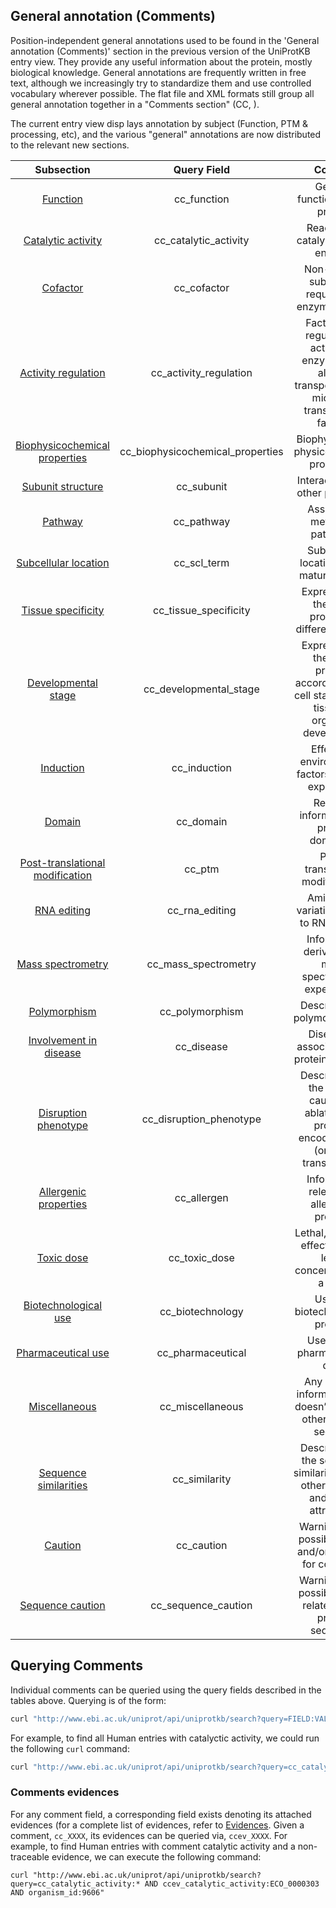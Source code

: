 ## General annotation (Comments)
Position-independent general annotations used to be found in the 'General annotation (Comments)' section in the previous version of the UniProtKB entry view. They provide any useful information about the protein, mostly biological knowledge. General annotations are frequently written in free text, although we increasingly try to standardize them and use controlled vocabulary wherever possible. The flat file and XML formats still group all general annotation together in a "Comments section" (CC, ).

The current entry view disp lays annotation by subject (Function, PTM & processing, etc), and the various "general" annotations are now distributed to the relevant new sections.

**Subsection**|**Query Field**|**Content**
:-----:|:-----:|:-----:
[Function](https://beta.uniprot.org/help/function)|cc\_function|General function(s) of a protein
[Catalytic activity](https://beta.uniprot.org/help/catalytic\_activity)|cc\_catalytic\_activity|Reaction(s) catalyzed by an enzyme
[Cofactor](https://beta.uniprot.org/help/cofactor)|cc\_cofactor|Non-protein substance required for enzyme activity
[Activity regulation](https://beta.uniprot.org/help/activity\_regulation)|cc\_activity\_regulation|Factors that regulate the activity of enzymes, but also of transporters and microbial transcription factors
[Biophysicochemical properties](https://beta.uniprot.org/help/biophysicochemical\_properties)|cc\_biophysicochemical\_properties|Biophysical and physicochemical properties
[Subunit structure](https://beta.uniprot.org/help/subunit\_structure)|cc\_subunit|Interaction with other protein(s)
[Pathway](https://beta.uniprot.org/help/pathway)|cc\_pathway|Associated metabolic pathways
[Subcellular location](https://beta.uniprot.org/help/subcellular\_location)|cc\_scl\_term|Subcellular location of the mature protein
[Tissue specificity](https://beta.uniprot.org/help/tissue\_specificity)|cc\_tissue\_specificity|Expression of the gene product in different tissues
[Developmental stage](https://beta.uniprot.org/help/developmental\_stage)|cc\_developmental\_stage|Expression of the gene product according to the cell stage and/or tissue or organism development
[Induction](https://beta.uniprot.org/help/induction)|cc\_induction|Effects of environmental factors on gene expression
[Domain](https://beta.uniprot.org/help/domain\_cc)|cc\_domain|Relevant information on protein domain(s)
[Post-translational modification](https://beta.uniprot.org/help/post-translational\_modification)|cc\_ptm|Post-translational modifications
[RNA editing](https://beta.uniprot.org/help/rna\_editing)|cc\_rna\_editing|Amino acid variation(s) due to RNA editing
[Mass spectrometry](https://beta.uniprot.org/help/mass\_spectrometry)|cc\_mass\_spectrometry|Information derived from mass spectrometry experiments
[Polymorphism](https://beta.uniprot.org/help/polymorphism)|cc\_polymorphism|Description of polymorphism(s)
[Involvement in disease](https://beta.uniprot.org/help/involvement\_in\_disease)|cc\_disease|Disease(s) associated with protein defect(s)
[Disruption phenotype](https://beta.uniprot.org/help/disruption\_phenotype)|cc\_disruption\_phenotype|Description of the effects caused by ablation of a protein-encoding gene (or of its transcript(s))
[Allergenic properties](https://beta.uniprot.org/help/allergenic\_properties)|cc\_allergen|Information relevant to allergenic proteins
[Toxic dose](https://beta.uniprot.org/help/toxic\_dose)|cc\_toxic\_dose|Lethal, paralytic, effect dose or lethal concentration of a toxin
[Biotechnological use](https://beta.uniprot.org/help/biotechnological\_use)|cc\_biotechnology|Use in a biotechnological process
[Pharmaceutical use](https://beta.uniprot.org/help/pharmaceutical\_use)|cc\_pharmaceutical|Use of as a pharmaceutical drug
[Miscellaneous](https://beta.uniprot.org/help/miscellaneous)|cc\_miscellaneous|Any relevant information that doesn’t fit in any other defined sections
[Sequence similarities](https://beta.uniprot.org/help/sequence\_similarities)|cc\_similarity|Description of the sequence similaritie(s) with other proteins and family attribution
[Caution](https://beta.uniprot.org/help/caution)|cc\_caution|Warning about possible errors and/or grounds for confusion
[Sequence caution](https://beta.uniprot.org/help/sequence\_caution)|cc\_sequence\_caution|Warning about possible errors related to the protein sequence

## Querying Comments

Individual comments can be queried using the query fields described in the tables above. Querying is of the form:

```bash
curl "http://www.ebi.ac.uk/uniprot/api/uniprotkb/search?query=FIELD:VALUE"
```

For example, to find all Human entries with catalyctic activity, we could run the following `curl` command:

```bash
curl "http://www.ebi.ac.uk/uniprot/api/uniprotkb/search?query=cc_catalytic_activity:* AND organism_id:9606"
```


### Comments evidences
For any comment field, a corresponding field exists denoting its attached evidences (for a complete list of evidences, refer to [Evidences](evidences.md). Given a comment, `cc_XXXX`, its evidences can be queried via, `ccev_XXXX`. For example, to find Human entries with comment catalytic activity and a non-traceable evidence, we can execute the following command:
```
curl "http://www.ebi.ac.uk/uniprot/api/uniprotkb/search?query=cc_catalytic_activity:* AND ccev_catalytic_activity:ECO_0000303 AND organism_id:9606"
```